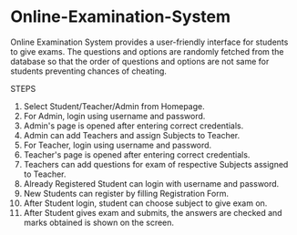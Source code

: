 # Online-Examination-System
Online Examination System provides a user-friendly interface for students to give exams. The questions and options are randomly fetched from the database so that the order of questions and options are not same for students preventing chances of cheating.

STEPS
1.	Select Student/Teacher/Admin from Homepage.
2.	For Admin, login using username and password.
3.	Admin's page is opened after entering correct credentials. 
4.	Admin can add Teachers and assign Subjects to Teacher.
5.	For Teacher, login using username and password.
6.	Teacher's page is opened after entering correct credentials. 
7.	Teachers can add questions for exam of respective Subjects assigned to Teacher.
8.	Already Registered Student can login with username and password.
9.	New Students can register by filling Registration Form.
10.	After Student login, student can choose subject to give exam on.
11.	After Student gives exam and submits, the answers are checked and marks obtained is shown on the screen.
